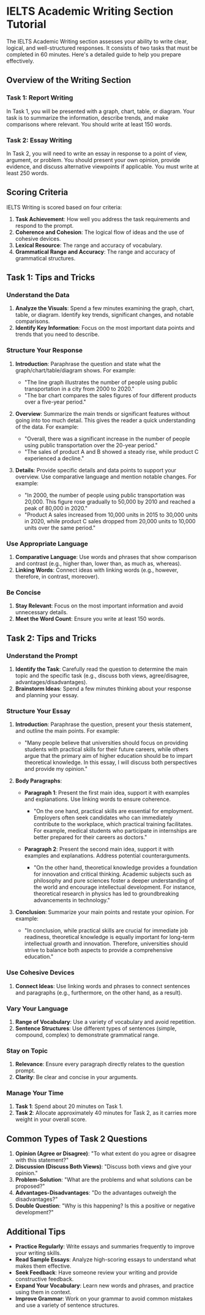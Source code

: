 IELTS Academic Writing Section Tutorial
=======================================

The IELTS Academic Writing section assesses your ability to write clear, logical, and well-structured responses. It consists of two tasks that must be completed in 60 minutes. Here's a detailed guide to help you prepare effectively.

Overview of the Writing Section
-------------------------------

### Task 1: Report Writing

In Task 1, you will be presented with a graph, chart, table, or diagram. Your task is to summarize the information, describe trends, and make comparisons where relevant. You should write at least 150 words.

### Task 2: Essay Writing

In Task 2, you will need to write an essay in response to a point of view, argument, or problem. You should present your own opinion, provide evidence, and discuss alternative viewpoints if applicable. You must write at least 250 words.

Scoring Criteria
----------------

IELTS Writing is scored based on four criteria:

1.  **Task Achievement**: How well you address the task requirements and respond to the prompt.
2.  **Coherence and Cohesion**: The logical flow of ideas and the use of cohesive devices.
3.  **Lexical Resource**: The range and accuracy of vocabulary.
4.  **Grammatical Range and Accuracy**: The range and accuracy of grammatical structures.

Task 1: Tips and Tricks
-----------------------

### Understand the Data

1.  **Analyze the Visuals**: Spend a few minutes examining the graph, chart, table, or diagram. Identify key trends, significant changes, and notable comparisons.
2.  **Identify Key Information**: Focus on the most important data points and trends that you need to describe.

### Structure Your Response

1.  **Introduction**: Paraphrase the question and state what the graph/chart/table/diagram shows. For example:

    -   "The line graph illustrates the number of people using public transportation in a city from 2000 to 2020."
    -   "The bar chart compares the sales figures of four different products over a five-year period."
2.  **Overview**: Summarize the main trends or significant features without going into too much detail. This gives the reader a quick understanding of the data. For example:

    -   "Overall, there was a significant increase in the number of people using public transportation over the 20-year period."
    -   "The sales of product A and B showed a steady rise, while product C experienced a decline."
3.  **Details**: Provide specific details and data points to support your overview. Use comparative language and mention notable changes. For example:

    -   "In 2000, the number of people using public transportation was 20,000. This figure rose gradually to 50,000 by 2010 and reached a peak of 80,000 in 2020."
    -   "Product A sales increased from 10,000 units in 2015 to 30,000 units in 2020, while product C sales dropped from 20,000 units to 10,000 units over the same period."

### Use Appropriate Language

1.  **Comparative Language**: Use words and phrases that show comparison and contrast (e.g., higher than, lower than, as much as, whereas).
2.  **Linking Words**: Connect ideas with linking words (e.g., however, therefore, in contrast, moreover).

### Be Concise

1.  **Stay Relevant**: Focus on the most important information and avoid unnecessary details.
2.  **Meet the Word Count**: Ensure you write at least 150 words.

Task 2: Tips and Tricks
-----------------------

### Understand the Prompt

1.  **Identify the Task**: Carefully read the question to determine the main topic and the specific task (e.g., discuss both views, agree/disagree, advantages/disadvantages).
2.  **Brainstorm Ideas**: Spend a few minutes thinking about your response and planning your essay.

### Structure Your Essay

1.  **Introduction**: Paraphrase the question, present your thesis statement, and outline the main points. For example:

    -   "Many people believe that universities should focus on providing students with practical skills for their future careers, while others argue that the primary aim of higher education should be to impart theoretical knowledge. In this essay, I will discuss both perspectives and provide my opinion."
2.  **Body Paragraphs**:

    -   **Paragraph 1**: Present the first main idea, support it with examples and explanations. Use linking words to ensure coherence.

        -   "On the one hand, practical skills are essential for employment. Employers often seek candidates who can immediately contribute to the workplace, which practical training facilitates. For example, medical students who participate in internships are better prepared for their careers as doctors."
    -   **Paragraph 2**: Present the second main idea, support it with examples and explanations. Address potential counterarguments.

        -   "On the other hand, theoretical knowledge provides a foundation for innovation and critical thinking. Academic subjects such as philosophy and pure sciences foster a deeper understanding of the world and encourage intellectual development. For instance, theoretical research in physics has led to groundbreaking advancements in technology."
3.  **Conclusion**: Summarize your main points and restate your opinion. For example:

    -   "In conclusion, while practical skills are crucial for immediate job readiness, theoretical knowledge is equally important for long-term intellectual growth and innovation. Therefore, universities should strive to balance both aspects to provide a comprehensive education."

### Use Cohesive Devices

1.  **Connect Ideas**: Use linking words and phrases to connect sentences and paragraphs (e.g., furthermore, on the other hand, as a result).

### Vary Your Language

1.  **Range of Vocabulary**: Use a variety of vocabulary and avoid repetition.
2.  **Sentence Structures**: Use different types of sentences (simple, compound, complex) to demonstrate grammatical range.

### Stay on Topic

1.  **Relevance**: Ensure every paragraph directly relates to the question prompt.
2.  **Clarity**: Be clear and concise in your arguments.

### Manage Your Time

1.  **Task 1**: Spend about 20 minutes on Task 1.
2.  **Task 2**: Allocate approximately 40 minutes for Task 2, as it carries more weight in your overall score.

Common Types of Task 2 Questions
--------------------------------

1.  **Opinion (Agree or Disagree)**: "To what extent do you agree or disagree with this statement?"
2.  **Discussion (Discuss Both Views)**: "Discuss both views and give your opinion."
3.  **Problem-Solution**: "What are the problems and what solutions can be proposed?"
4.  **Advantages-Disadvantages**: "Do the advantages outweigh the disadvantages?"
5.  **Double Question**: "Why is this happening? Is this a positive or negative development?"

Additional Tips
---------------

-   **Practice Regularly**: Write essays and summaries frequently to improve your writing skills.
-   **Read Sample Essays**: Analyze high-scoring essays to understand what makes them effective.
-   **Seek Feedback**: Have someone review your writing and provide constructive feedback.
-   **Expand Your Vocabulary**: Learn new words and phrases, and practice using them in context.
-   **Improve Grammar**: Work on your grammar to avoid common mistakes and use a variety of sentence structures.
